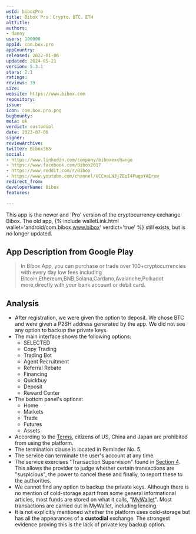 ```yaml
---
wsId: biboxPro
title: Bibox Pro：Crypto，BTC，ETH
altTitle: 
authors:
- danny
users: 100000
appId: com.box.pro
appCountry: 
released: 2022-01-06
updated: 2024-05-21
version: 5.3.1
stars: 2.1
ratings: 
reviews: 39
size: 
website: https://www.bibox.com
repository: 
issue: 
icon: com.box.pro.png
bugbounty: 
meta: ok
verdict: custodial
date: 2023-07-06
signer: 
reviewArchive: 
twitter: Bibox365
social:
- https://www.linkedin.com/company/biboxexchange
- https://www.facebook.com/Bibox2017
- https://www.reddit.com/r/Bibox
- https://www.youtube.com/channel/UCCvaLNJjZEoI4FugpYAErxw
redirect_from: 
developerName: Bibox
features: 

---
```


This app is the newer and 'Pro' version of the cryptocurrency exchange Bibox. The old app, {% include walletLink.html wallet='android/com.bibox.www.bibox' verdict='true' %} still exists, but is no longer updated.

## App Description from Google Play

> In Bibox App, you can purchase or trade over 100+cryptocurrencies with every day low fees including Bitcoin,Ethereum,BNB,Solana,Cardano,Avalanche,Polkadot more,directly with your bank account or debit card.

## Analysis

- After registration, we were given the option to deposit. We chose BTC and were given a P2SH address generated by the app. We did not see any option to backup the private keys.
- The main interface shows the following options:
  - SELECTED
  - Copy Trading
  - Trading Bot
  - Agent Recruitment
  - Referral Rebate
  - Financing
  - Quickbuy
  - Deposit
  - Reward Center
- The bottom panel's options:
  - Home
  - Markets
  - Trade
  - Futures
  - Assets
- According to the [Terms](https://bibox.zendesk.com/hc/en-us/articles/900001318446), citizens of US, China and Japan are prohibited from using the platform.
- The termination clause is located in Reminder No. 5.
- The service can terminate the user's account at any time.
- The service exercises "Transaction Supervision" found in [Section 4](https://bibox.zendesk.com/hc/en-us/articles/900001318446). This allows the provider to judge whether certain transactions are "suspicious", the power to cancel these and finally, to report these to the authorities.
- We cannot find any option to backup the private keys. Although there is no mention of cold-storage apart from some general informational articles, most funds are stored on what it calls, "[MyWallet](https://bibox.zendesk.com/hc/en-us/articles/900000726506--My-Wallet-and-Asset-Transfer)". Most transactions are carried out in MyWallet, including lending.
- It is not explicitly mentioned whether the platform uses cold-storage but has all the appearances of a **custodial** exchange. The strongest evidence proving this is the lack of private key backup option.

